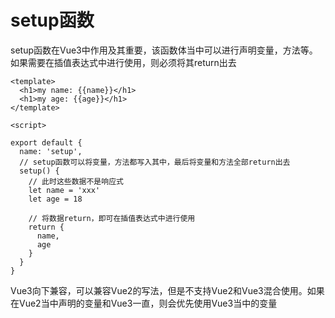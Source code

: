 # setup函数

setup函数在Vue3中作用及其重要，该函数体当中可以进行声明变量，方法等。如果需要在插值表达式中进行使用，则必须将其return出去

```vue
<template>
  <h1>my name: {{name}}</h1>
  <h1>my age: {{age}}</h1>
</template>

<script>

export default {
  name: 'setup',
  // setup函数可以将变量，方法都写入其中，最后将变量和方法全部return出去
  setup() {  
    // 此时这些数据不是响应式
    let name = 'xxx'
    let age = 18

    // 将数据return，即可在插值表达式中进行使用
    return {
      name,
      age
    }
  }
}
```

Vue3向下兼容，可以兼容Vue2的写法，但是不支持Vue2和Vue3混合使用。如果在Vue2当中声明的变量和Vue3一直，则会优先使用Vue3当中的变量

